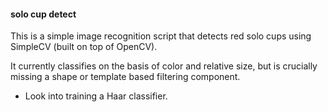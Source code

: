 <h4> solo cup detect </h4> 
This is a simple image recognition script that detects red solo cups using SimpleCV (built on top of OpenCV).<br>

It currently classifies on the basis of color and relative size, but is crucially missing a shape or template based filtering component. <br>

* Look into training a Haar classifier.